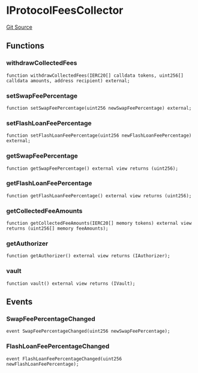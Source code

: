 # IProtocolFeesCollector
[Git Source](https://github.com/alchemix-finance/alchemix-v2-dao/blob/d8d0b0d485c418b8ae578e8607716a71a6b37bf6/src/interfaces/balancer/IProtocolFeesCollector.sol)


## Functions
### withdrawCollectedFees


```solidity
function withdrawCollectedFees(IERC20[] calldata tokens, uint256[] calldata amounts, address recipient) external;
```

### setSwapFeePercentage


```solidity
function setSwapFeePercentage(uint256 newSwapFeePercentage) external;
```

### setFlashLoanFeePercentage


```solidity
function setFlashLoanFeePercentage(uint256 newFlashLoanFeePercentage) external;
```

### getSwapFeePercentage


```solidity
function getSwapFeePercentage() external view returns (uint256);
```

### getFlashLoanFeePercentage


```solidity
function getFlashLoanFeePercentage() external view returns (uint256);
```

### getCollectedFeeAmounts


```solidity
function getCollectedFeeAmounts(IERC20[] memory tokens) external view returns (uint256[] memory feeAmounts);
```

### getAuthorizer


```solidity
function getAuthorizer() external view returns (IAuthorizer);
```

### vault


```solidity
function vault() external view returns (IVault);
```

## Events
### SwapFeePercentageChanged

```solidity
event SwapFeePercentageChanged(uint256 newSwapFeePercentage);
```

### FlashLoanFeePercentageChanged

```solidity
event FlashLoanFeePercentageChanged(uint256 newFlashLoanFeePercentage);
```

